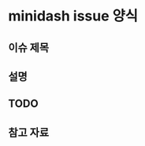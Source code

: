 # minidash issue 양식

## 이슈 제목
<!-- 작업 주제 or 제목을 적어주세요 -->

## 설명
<!-- 설명을 적어주세요 -->

## TODO

## 참고 자료
<!-- 파일이나 url 등 관련 참조내용을 기입해주세요 -->
